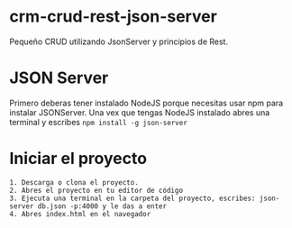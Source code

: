 # crm-crud-rest-json-server
Pequeño CRUD utilizando JsonServer y principios de Rest.

# JSON Server
Primero deberas tener instalado NodeJS porque necesitas usar npm para instalar JSONServer. Una vex que tengas NodeJS instalado abres una terminal y escribes
 ``npm install -g json-server``
# Iniciar el proyecto
  ```
  1. Descarga o clona el proyecto.
  2. Abres el proyecto en tu editor de código
  3. Ejecuta una terminal en la carpeta del proyecto, escribes: json-server db.json -p:4000 y le das a enter
  4. Abres index.html en el navegador
  ```
